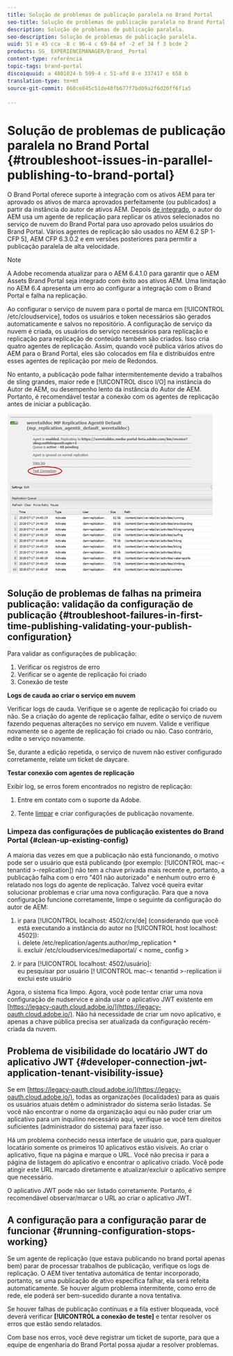 ```yaml
---
title: Solução de problemas de publicação paralela no Brand Portal
seo-title: Solução de problemas de publicação paralela no Brand Portal
description: Solução de problemas de publicação paralela.
seo-description: Solução de problemas de publicação paralela.
uuid: 51 e 45 cca -8 c 96-4 c 69-84 ef -2 ef 34 f 3 bcde 2
products: SG_ EXPERIENCEMANAGER/Brand_ Portal
content-type: referência
topic-tags: brand-portal
discoiquuid: a 4801024-b 509-4 c 51-afd 8-e 337417 e 658 b
translation-type: tm+mt
source-git-commit: 068ce845c51de48fb677f7bd09a2f6d20ff6f1a5

---
```



# Solução de problemas de publicação paralela no Brand Portal {#troubleshoot-issues-in-parallel-publishing-to-brand-portal}

O Brand Portal oferece suporte à integração com os ativos AEM para ter aprovado os ativos de marca aprovados perfeitamente (ou publicados) a partir da instância do autor de ativos AEM. Depois [de integrado](https://helpx.adobe.com/experience-manager/6-5/assets/using/brand-portal-configuring-integration.html), o autor do AEM usa um agente de replicação para replicar os ativos selecionados no serviço de nuvem do Brand Portal para uso aprovado pelos usuários do Brand Portal. Vários agentes de replicação são usados no AEM 6.2 SP 1-CFP 5], AEM CFP 6.3.0.2 e em versões posteriores para permitir a publicação paralela de alta velocidade.

>[!NOTE]
>
>A Adobe recomenda atualizar para o AEM 6.4.1.0 para garantir que o AEM Assets Brand Portal seja integrado com êxito aos ativos AEM. Uma limitação no AEM 6.4 apresenta um erro ao configurar a integração com o Brand Portal e falha na replicação.

Ao configurar o serviço de nuvem para o portal de marca em [!UICONTROL /etc/cloudservice], todos os usuários e token necessários são gerados automaticamente e salvos no repositório. A configuração de serviço da nuvem é criada, os usuários do serviço necessários para replicação e replicação para replicação de conteúdo também são criados. Isso cria quatro agentes de replicação. Assim, quando você publica vários ativos do AEM para o Brand Portal, eles são colocados em fila e distribuídos entre esses agentes de replicação por meio de Redondos.

No entanto, a publicação pode falhar intermitentemente devido a trabalhos de sling grandes, maior rede e [!UICONTROL disco I/O] na instância do Autor de AEM, ou desempenho lento da instância do Autor de AEM. Portanto, é recomendável testar a conexão com os agentes de replicação antes de iniciar a publicação.

![](assets/test-connection.png)

## Solução de problemas de falhas na primeira publicação: validação da configuração de publicação {#troubleshoot-failures-in-first-time-publishing-validating-your-publish-configuration}

Para validar as configurações de publicação:

1. Verificar os registros de erro
2. Verificar se o agente de replicação foi criado
3. Conexão de teste

**Logs de cauda ao criar o serviço em nuvem**

Verificar logs de cauda. Verifique se o agente de replicação foi criado ou não. Se a criação do agente de replicação falhar, edite o serviço de nuvem fazendo pequenas alterações no serviço em nuvem. Valide e verifique novamente se o agente de replicação foi criado ou não. Caso contrário, edite o serviço novamente.

Se, durante a edição repetida, o serviço de nuvem não estiver configurado corretamente, relate um ticket de daycare.

**Testar conexão com agentes de replicação**

Exibir log, se erros forem encontrados no registro de replicação:

1. Entre em contato com o suporte da Adobe.

2. Tente [limpar](../using/troubleshoot-parallel-publishing.md#clean-up-existing-config) e criar configurações de publicação novamente.

<!--
Comment Type: remark
Last Modified By: Mini Gulati (mgulati)
Last Modified Date: 2018-06-21T22:56:21.256-0400
<p>?? check and compare public key. At times public key is different</p>
<p>?? another thing to check in /useradmin</p>
-->

### Limpeza das configurações de publicação existentes do Brand Portal {#clean-up-existing-config}

A maioria das vezes em que a publicação não está funcionando, o motivo pode ser o usuário que está publicando (por exemplo: [!UICONTROL mac-&lt; tenantid &gt;-replication]) não tem a chave privada mais recente e, portanto, a publicação falha com o erro "401 não autorizado" e nenhum outro erro é relatado nos logs do agente de replicação. Talvez você queira evitar solucionar problemas e criar uma nova configuração. Para que a nova configuração funcione corretamente, limpe o seguinte da configuração do autor de AEM:

1. ir para [!UICONTROL localhost: 4502/crx/de] (considerando que você está executando a instância do autor no [!UICONTROL host localhost: 4502]):\
   i. delete /etc/replication/agents.author/mp_replication *\
   ii. excluir /etc/cloudservices/mediaportal/ &lt; nome_ config &gt;

2. ir para [!UICONTROL localhost: 4502/usuário]:\
   eu pesquisar por usuário [! UICONTROL mac-&lt; tenantid &gt;-replication
ii exclui este usuário

Agora, o sistema fica limpo. Agora, você pode tentar criar uma nova configuração de nudservice e ainda usar o aplicativo JWT existente em [https://legacy-oauth.cloud.adobe.io/](https://legacy-oauth.cloud.adobe.io/). Não há necessidade de criar um novo aplicativo, e apenas a chave pública precisa ser atualizada da configuração recém-criada da nuvem.

## Problema de visibilidade do locatário JWT do aplicativo JWT {#developer-connection-jwt-application-tenant-visibility-issue}

Se em [https://legacy-oauth.cloud.adobe.io/](https://legacy-oauth.cloud.adobe.io/), todas as organizações (localidades) para as quais os usuários atuais detêm o administrador do sistema serão listadas. Se você não encontrar o nome da organização aqui ou não puder criar um aplicativo para um inquilino necessário aqui, verifique se você tem direitos suficientes (administrador do sistema) para fazer isso.

Há um problema conhecido nessa interface de usuário que, para qualquer locatário somente os primeiros 10 aplicativos estão visíveis. Ao criar o aplicativo, fique na página e marque o URL. Você não precisa ir para a página de listagem do aplicativo e encontrar o aplicativo criado. Você pode atingir este URL marcado diretamente e atualizar/excluir o aplicativo sempre que necessário.

O aplicativo JWT pode não ser listado corretamente. Portanto, é recomendável observar/marcar o URL ao criar o aplicativo JWT.

## A configuração para a configuração parar de funcionar {#running-configuration-stops-working}

<!--
Comment Type: draft

<p>If the running configuration stops working, either of the following two possibilities
<g class="gr_ gr_15 gr-alert gr_gramm gr_inline_cards gr_run_anim Grammar multiReplace" data-gr-id="15" id="15" style="font-size: 12px;">
are
</g> there:</p>
<p>1.
<g class="gr_ gr_14 gr-alert gr_gramm gr_inline_cards gr_run_anim Grammar only-ins doubleReplace replaceWithoutSep" data-gr-id="14" id="14">
Connection
</g> has failed, or</p>
<p>2. Publish has failed with permission to dam-replication-service denied, while connection has passed </p>
<p>If the connection has failed [1], the
<g class="gr_ gr_10 gr-alert gr_spell gr_inline_cards gr_run_anim ContextualSpelling ins-del multiReplace" data-gr-id="10" id="10">
fail safe
</g> way to fix it is to <a href="../using/troubleshoot-parallel-publishing.md#main-pars-header-1664955658">clean up</a> the existing Brand Portal publish configuration and recreate a publish configuration. </p>
<p>However, if the
<g class="gr_ gr_18 gr-alert gr_spell gr_inline_cards gr_run_anim ContextualSpelling" data-gr-id="18" id="18">
publish
</g> has failed with
<g class="gr_ gr_16 gr-alert gr_gramm gr_inline_cards gr_run_anim Grammar only-ins doubleReplace replaceWithoutSep" data-gr-id="16" id="16">
permission
</g> denied to dam-replication-service, raise a support ticket.</p>
-->

Se um agente de replicação (que estava publicando no brand portal apenas bem) parar de processar trabalhos de publicação, verifique os logs de replicação. O AEM tiver tentativa automática de tentar incorporado, portanto, se uma publicação de ativo específica falhar, ela será refeita automaticamente. Se houver algum problema intermitente, como erro de rede, ele poderá ser bem-sucedido durante a nova tentativa.

Se houver falhas de publicação contínuas e a fila estiver bloqueada, você deverá verificar **[!UICONTROL a conexão de teste]** e tentar resolver os erros que estão sendo relatados.

Com base nos erros, você deve registrar um ticket de suporte, para que a equipe de engenharia do Brand Portal possa ajudar a resolver problemas.
